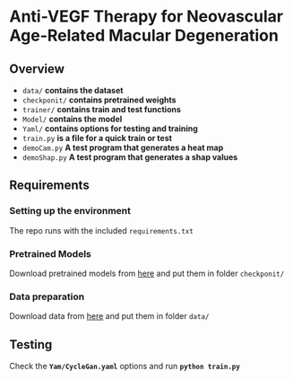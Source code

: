 # Anti-VEGF Therapy for Neovascular Age-Related Macular Degeneration

## **Overview**

- `data/`  **contains the dataset**
- `checkponit/`  **contains pretrained weights**
- `trainer/`  **contains train and test functions**
- `Model/` **contains the model**
- `Yaml/` **contains options for testing and training**
- `train.py` **is a file for a quick train or test**
- `demoCam.py`  **A test program that generates a heat map**
- `demoShap.py` **A test program that generates a shap values**

## **Requirements**

### **Setting up the environment**

The repo runs with the included `requirements.txt`

### **Pretrained Models**

Download pretrained models from [here](https://drive.google.com/drive/folders/1xeDL2PpFphCa_kmmyc2Osdoqxx8YbyU-?usp=sharing) and put them in folder `checkponit/`

### **Data preparation**

Download data from [here](https://drive.google.com/drive/folders/1LcpJJKrzsnMEKD5PMwC9Rk3WSLMHhM_D?usp=sharing) and put them in folder `data/`

## Testing

Check the **`Yam/CycleGan.yaml`** options and run **`python train.py`**